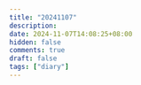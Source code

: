 ```yaml
---
title: "20241107"
description: 
date: 2024-11-07T14:08:25+08:00
hidden: false
comments: true
draft: false
tags: ["diary"]
---
```


